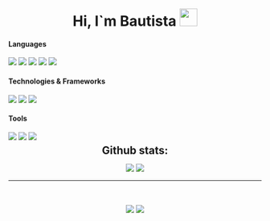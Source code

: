 <h1 align="center">Hi, I`m Bautista <img src="https://media.giphy.com/media/hvRJCLFzcasrR4ia7z/giphy.gif" width="35"></h1>


<h4> Languages </h4>
<span> 
  <img src="https://img.shields.io/badge/C%23-239120?style=for-the-badge&logo=csharp&logoColor=white">
  <img src="https://img.shields.io/badge/SQL-4479A1?style=for-the-badge&logo=sql&logoColor=white">
  <img src="https://img.shields.io/badge/Python-3776AB?style=for-the-badge&logo=python&logoColor=white">
  <img src="https://img.shields.io/badge/HTML5-E34F26?style=for-the-badge&logo=html5&logoColor=white">
  <img src="https://img.shields.io/badge/CSS3-1572B6?style=for-the-badge&logo=css3&logoColor=white">
</span>

<h4> Technologies & Frameworks </h4>
<span> 
  <img src="https://img.shields.io/badge/.NET-512BD4?style=for-the-badge&logo=dotnet&logoColor=white">
  <img src="https://img.shields.io/badge/Entity%20Framework-512BD4?style=for-the-badge&logo=ef&logoColor=white">
  <img src="https://img.shields.io/badge/Windows%20Forms-0078D6?style=for-the-badge&logo=windows&logoColor=white">
</span>

<h4> Tools </h4>
<span> 
  <img src="https://img.shields.io/badge/Visual%20Studio-5C2D91?style=for-the-badge&logo=visualstudio&logoColor=white">
  <img src="https://img.shields.io/badge/Git-F05032?style=for-the-badge&logo=git&logoColor=white">
  <img src="https://img.shields.io/badge/GitHub-181717?style=for-the-badge&logo=github&logoColor=white">
</span>

<div align="center">
<h2 align="center" style="margin: 5px 10px;">Github stats:</h2> 

[![](https://github-readme-stats.vercel.app/api?username=bautimarinellis-gh&show_icons=true&theme=tokyonight&hide_border=true&locale=en)](https://github.com/bautimarinellis-gh)
[![](https://github-readme-streak-stats.herokuapp.com/?user=bautimarinellis-gh&theme=material-palenight)](https://github.com/bautimarinellis-gh)
</div>

<hr>
<p align="center">
   <br>
<br>	
<a target="_blank" href="https://www.linkedin.com/in/bautistamarinelliscaglia/"><img src="https://img.shields.io/badge/-LinkedIn-0077B5?style=for-the-badge&logo=Linkedin&logoColor=white"></img></a>
<a target="_blank" href="https://www.instagram.com/bautimarinelli"><img src="https://img.shields.io/badge/Instagram-%23E4405F.svg?style=for-the-badge&logo=Instagram&logoColor=white)"></img></a>
<br>
</p>







